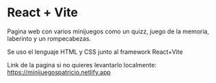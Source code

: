 # React + Vite

Pagina web con varios minijuegos como un quizz, juego de la memoria, laberinto y un rompecabezas.

Se uso el lenguaje HTML y CSS junto al framework React+Vite

Link de la pagina si no quieres levantarlo localmente: https://minijuegospatricio.netlify.app
